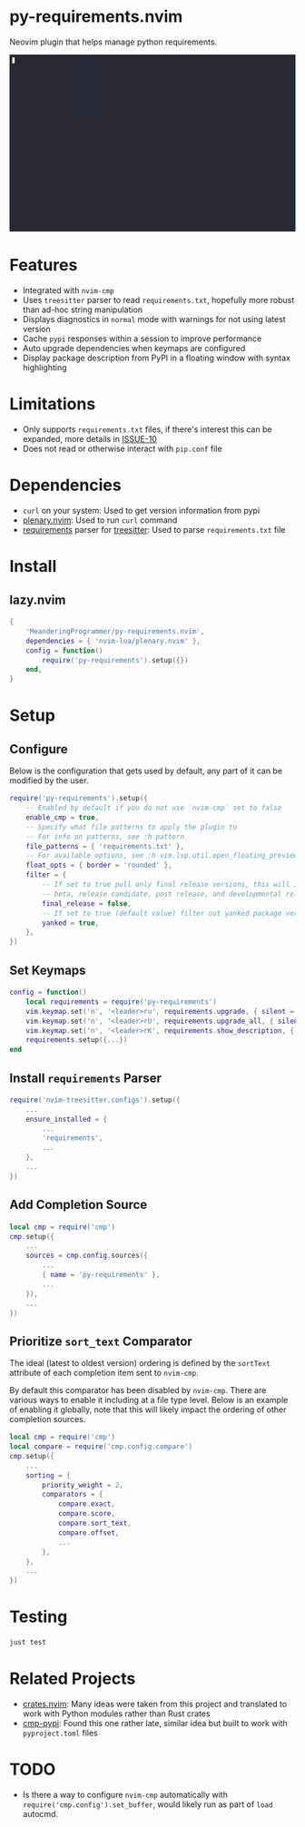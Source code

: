 # py-requirements.nvim

Neovim plugin that helps manage python requirements.

![demo](demo/demo.gif)

# Features

- Integrated with `nvim-cmp`
- Uses `treesitter` parser to read `requirements.txt`, hopefully more robust than
  ad-hoc string manipulation
- Displays diagnostics in `normal` mode with warnings for not using latest version
- Cache `pypi` responses within a session to improve performance
- Auto upgrade dependencies when keymaps are configured
- Display package description from PyPI in a floating window with syntax highlighting

# Limitations

- Only supports `requirements.txt` files, if there's interest this can be
  expanded, more details in [ISSUE-10](https://github.com/MeanderingProgrammer/py-requirements.nvim/issues/10)
- Does not read or otherwise interact with `pip.conf` file

# Dependencies

- `curl` on your system: Used to get version information from pypi
- [plenary.nvim](https://github.com/nvim-lua/plenary.nvim): Used to run `curl` command
- [requirements](https://github.com/ObserverOfTime/tree-sitter-requirements) parser
  for [treesitter](https://github.com/nvim-treesitter/nvim-treesitter/tree/master):
  Used to parse `requirements.txt` file

# Install

## lazy.nvim

```lua
{
    'MeanderingProgrammer/py-requirements.nvim',
    dependencies = { 'nvim-lua/plenary.nvim' },
    config = function()
        require('py-requirements').setup({})
    end,
}
```

# Setup

## Configure

Below is the configuration that gets used by default, any part of it can be
modified by the user.

```lua
require('py-requirements').setup({
    -- Enabled by default if you do not use `nvim-cmp` set to false
    enable_cmp = true,
    -- Specify what file patterns to apply the plugin to
    -- For info on patterns, see :h pattern
    file_patterns = { 'requirements.txt' },
    -- For available options, see :h vim.lsp.util.open_floating_preview
    float_opts = { border = 'rounded' },
    filter = {
        -- If set to true pull only final release versions, this will ignore alpha,
        -- beta, release candidate, post release, and developmental release versions
        final_release = false,
        -- If set to true (default value) filter out yanked package versions
        yanked = true,
    },
})
```

## Set Keymaps

```lua
config = function()
    local requirements = require('py-requirements')
    vim.keymap.set('n', '<leader>ru', requirements.upgrade, { silent = true, desc = 'Requirements: Upgrade' })
    vim.keymap.set('n', '<leader>rU', requirements.upgrade_all, { silent = true, desc = 'Requirements: Upgrade All' })
    vim.keymap.set('n', '<leader>rK', requirements.show_description, { silent = true, desc = 'Requirements: Show package description' })
    requirements.setup({...})
end
```

## Install `requirements` Parser

```lua
require('nvim-treesitter.configs').setup({
    ...
    ensure_installed = {
        ...
        'requirements',
        ...
    },
    ...
})
```

## Add Completion Source

```lua
local cmp = require('cmp')
cmp.setup({
    ...
    sources = cmp.config.sources({
        ...
        { name = 'py-requirements' },
        ...
    }),
    ...
})
```

## Prioritize `sort_text` Comparator

The ideal (latest to oldest version) ordering is defined by the `sortText`
attribute of each completion item sent to `nvim-cmp`.

By default this comparator has been disabled by `nvim-cmp`. There are various
ways to enable it including at a file type level. Below is an example of enabling
it globally, note that this will likely impact the ordering of other completion sources.

```lua
local cmp = require('cmp')
local compare = require('cmp.config.compare')
cmp.setup({
    ...
    sorting = {
        priority_weight = 2,
        comparators = {
            compare.exact,
            compare.score,
            compare.sort_text,
            compare.offset,
            ...
        },
    },
    ...
})
```

# Testing

```bash
just test
```

# Related Projects

- [crates.nvim](https://github.com/Saecki/crates.nvim): Many ideas were taken from
  this project and translated to work with Python modules rather than Rust crates
- [cmp-pypi](https://github.com/vrslev/cmp-pypi): Found this one rather late, similar
  idea but built to work with `pyproject.toml` files

# TODO

- Is there a way to configure `nvim-cmp` automatically with `require('cmp.config').set_buffer`,
  would likely run as part of `load` autocmd.
